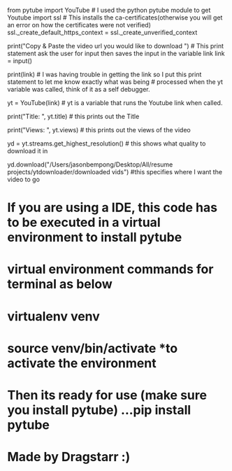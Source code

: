 from pytube import YouTube                                                                  # I used the python pytube module to get Youtube
import ssl                                                                                  # This installs the  ca-certificates(otherwise you will get an error on how the certificates were not verified)
ssl._create_default_https_context = ssl._create_unverified_context


print("Copy & Paste the video url you would like to download ")                             # This print statement ask the user for input then saves the input in the variable link
link = input()

print(link)                                                                                  # I was having trouble in getting the link so I put this print statement to let me know exactly what was being
                                                                                             #  processed when the yt variable was called, think of it as a self debugger. 

yt = YouTube(link)                                                                           # yt is a variable that runs the Youtube link when called.


print("Title: ", yt.title)                                                                   # this prints out the Title 

print("Views: ", yt.views)                                                                   # this prints out the views of the video        

yd = yt.streams.get_highest_resolution()                                                     # this shows what quality to download it in 

yd.download("/Users/jasonbempong/Desktop/All/resume projects/ytdownloader/downloaded vids")  #this specifies where I want the video to go 



# If you are using a IDE, this code has to be executed in a virtual environment to install pytube
# virtual environment commands for terminal as below 
# virtualenv venv
# source venv/bin/activate   *to activate the environment 
# Then its ready for use (make sure you install pytube)  ...pip install pytube
# Made by Dragstarr :)


